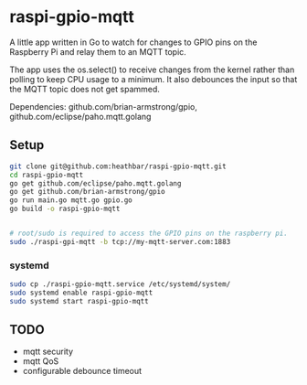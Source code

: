 # raspi-gpio-mqtt

A little app written in Go to watch for changes to GPIO pins on the Raspberry Pi and relay them to an MQTT topic. 

The app uses the os.select() to receive changes from the kernel rather than polling to keep CPU usage to a minimum. It also debounces the input so that the MQTT topic does not get spammed. 

Dependencies: github.com/brian-armstrong/gpio, github.com/eclipse/paho.mqtt.golang

## Setup
```bash
git clone git@github.com:heathbar/raspi-gpio-mqtt.git
cd raspi-gpio-mqtt
go get github.com/eclipse/paho.mqtt.golang
go get github.com/brian-armstrong/gpio
go run main.go mqtt.go gpio.go
go build -o raspi-gpio-mqtt


# root/sudo is required to access the GPIO pins on the raspberry pi. 
sudo ./raspi-gpi-mqtt -b tcp://my-mqtt-server.com:1883
```

### systemd
```bash
sudo cp ./raspi-gpio-mqtt.service /etc/systemd/system/
sudo systemd enable raspi-gpio-mqtt
sudo systemd start raspi-gpio-mqtt
```

## TODO
- mqtt security
- mqtt QoS
- configurable debounce timeout
